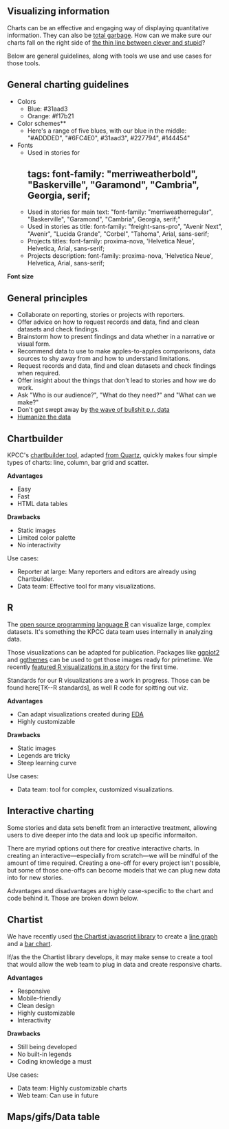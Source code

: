## Visualizing information

Charts can be an effective and engaging way of displaying quantitative information. They can also be [total garbage](http://viz.wtf/). How can we make sure our charts fall on the right side of [the thin line between clever and stupid](https://www.youtube.com/watch?v=wtXkD1BC564)?

Below are general guidelines, along with tools we use and use cases for those tools.

## General charting guidelines
- Colors
	- Blue: #31aad3
	- Orange: #f17b21
- Color schemes**
 	- Here's a range of five blues, with our blue in the middle: "#ADDDED", "#6FC4E0", #31aad3", #227794", #144454"
- Fonts
	- Used in stories for <h2> tags: font-family: "merriweatherbold", "Baskerville", "Garamond", "Cambria", Georgia, serif;
	- Used in stories for main text: "font-family: "merriweatherregular", "Baskerville", "Garamond", "Cambria", Georgia, serif;"
	- Used in stories as title: font-family: "freight-sans-pro", "Avenir Next", "Avenir", "Lucida Grande", "Corbel", "Tahoma", Arial, sans-serif;
	- Projects titles: font-family: proxima-nova, 'Helvetica Neue', Helvetica, Arial, sans-serif;
	- Projects description: font-family: proxima-nova, 'Helvetica Neue', Helvetica, Arial, sans-serif;


**Font size**

## General principles
- Collaborate on reporting, stories or projects with reporters.
- Offer advice on how to request records and data, find and clean datasets and check findings.
- Brainstorm how to present findings and data whether in a narrative or visual form.
- Recommend data to use to make apples-to-apples comparisons, data sources to shy away from and how to understand limitations.
- Request records and data, find and clean datasets and check findings when required.
- Offer insight about the things that don't lead to stories and how we do work.
- Ask "Who is our audience?", "What do they need?" and "What can we make?"
- Don't get swept away by [the wave of bullshit p.r. data](http://www.niemanlab.org/2014/12/a-wave-of-p-r-data/)
- [Humanize the data](https://source.opennews.org/en-US/learning/connecting-dots/)

## Chartbuilder
KPCC's [chartbuilder tool](http://projects.scpr.org/internal/tools/kpcc-chartbuilder/), adapted [from Quartz](http://quartz.github.io/Chartbuilder/), quickly makes four simple types of charts: line, column, bar grid and scatter.

**Advantages** 
- Easy  
- Fast
- HTML data tables

**Drawbacks** 
- Static images
- Limited color palette
- No interactivity

Use cases:
- Reporter at large: Many reporters and editors are already using Chartbuilder.
- Data team: Effective tool for many visualizations.

## R
The [open source programming language R](http://www.r-project.org/) can visualize large, complex datasets. It's something the KPCC data team uses internally in analyzing data.

Those visualizations can be adapted for publication. Packages like [ggplot2](http://ggplot2.org/) and [ggthemes](https://github.com/jrnold/ggthemes) can be used to get those images ready for primetime. We recently [featured R visualizations in a story](http://www.scpr.org/news/2015/02/18/49905/water-main-break-submerges-vehicles-in-hollywood/) for the first time.

Standards for our R visualizations are a work in progress. Those can be found here[TK--R standards], as well R code for spitting out viz.

**Advantages** 
- Can adapt visualizations created during [EDA](http://en.wikipedia.org/wiki/Exploratory_data_analysis)
- Highly customizable

**Drawbacks** 
- Static images
- Legends are tricky
- Steep learning curve

Use cases:
- Data team: tool for complex, customized visualizations.


## Interactive charting
Some stories and data sets benefit from an interactive treatment, allowing users to dive deeper into the data and look up specific informaiton. 

There are myriad options out there for creative interactive charts. In creating an interactive—especially from scratch—we will be mindful of the amount of time required. Creating a one-off for every project isn't possible, but some of those one-offs can become models that we can plug new data into for new stories.

Advantages and disadvantages are highly case-specific to the chart and code behind it. Those are broken down below.

Chartist
--------
We have recently used [the Chartist javascript library](http://gionkunz.github.io/chartist-js/) to create a [line graph](http://projects.scpr.org/charts/metro-on-time-performance/rail-performance/) and a [bar chart](http://projects.scpr.org/applications/monthly-water-use/).

If/as the the Chartist library develops, it may make sense to create a tool that would allow the web team to plug in data and create responsive charts.

**Advantages** 
- Responsive
- Mobile-friendly
- Clean design
- Highly customizable
- Interactivity

**Drawbacks**
- Still being developed
- No built-in legends
- Coding knowledge a must

Use cases:
- Data team: Highly customizable charts
- Web team: Can use in future

## Maps/gifs/Data table







